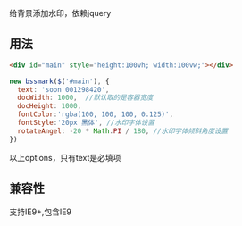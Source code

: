 给背景添加水印，依赖jquery

## 用法

```html
<div id="main" style="height:100vh; width:100vw;"></div>
```

```javascript
new bssmark($('#main'), {
  text: 'soon 001298420',
  docWidth: 1000,  //默认取的是容器宽度
  docHeight: 1000,
  fontColor:'rgba(100, 100, 100, 0.125)',
  fontStyle:'20px 黑体', //水印字体设置
  rotateAngel: -20 * Math.PI / 180, //水印字体倾斜角度设置
})
```

以上options，只有text是必填项

## 兼容性

支持IE9+,包含IE9
